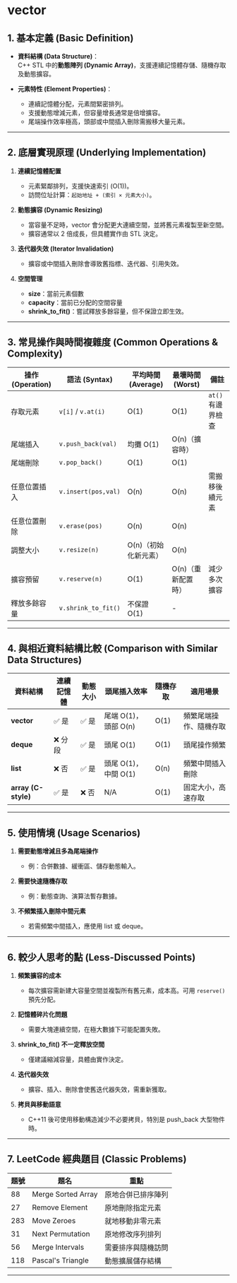 # vector

## 1. 基本定義 (Basic Definition)
- **資料結構 (Data Structure)**：  
  C++ STL 中的**動態陣列 (Dynamic Array)**，支援連續記憶體存儲、隨機存取及動態擴容。  
  
- **元素特性 (Element Properties)**：  
  - 連續記憶體分配，元素間緊密排列。  
  - 支援動態增減元素，但容量增長通常是倍增擴容。  
  - 尾端操作效率極高，頭部或中間插入刪除需搬移大量元素。

---

## 2. 底層實現原理 (Underlying Implementation)
1. **連續記憶體配置**  
   - 元素緊鄰排列，支援快速索引 (O(1))。  
   - 訪問位址計算：`起始地址 + (索引 × 元素大小)`。

2. **動態擴容 (Dynamic Resizing)**  
   - 當容量不足時，vector 會分配更大連續空間，並將舊元素複製至新空間。  
   - 擴容通常以 2 倍成長，但具體實作由 STL 決定。

3. **迭代器失效 (Iterator Invalidation)**  
   - 擴容或中間插入刪除會導致舊指標、迭代器、引用失效。

4. **空間管理**  
   - **size**：當前元素個數  
   - **capacity**：當前已分配的空間容量  
   - **shrink_to_fit()**：嘗試釋放多餘容量，但不保證立即生效。

---

## 3. 常見操作與時間複雜度 (Common Operations & Complexity)

| 操作 (Operation)    | 語法 (Syntax)       | 平均時間 (Average) | 最壞時間 (Worst) | 備註 |
|---------------------|---------------------|--------------------|------------------|------|
| 存取元素            | `v[i]` / `v.at(i)`  | O(1)               | O(1)             | `at()` 有邊界檢查 |
| 尾端插入            | `v.push_back(val)`  | 均攤 O(1)          | O(n)（擴容時）    | |
| 尾端刪除            | `v.pop_back()`      | O(1)               | O(1)             | |
| 任意位置插入        | `v.insert(pos,val)` | O(n)               | O(n)             | 需搬移後續元素 |
| 任意位置刪除        | `v.erase(pos)`      | O(n)               | O(n)             | |
| 調整大小            | `v.resize(n)`       | O(n)（初始化新元素）| O(n)             | |
| 擴容預留            | `v.reserve(n)`      | O(1)               | O(n)（重新配置時）| 減少多次擴容 |
| 釋放多餘容量        | `v.shrink_to_fit()` | 不保證 O(1)        | -                | |

---

## 4. 與相近資料結構比較 (Comparison with Similar Data Structures)

| 資料結構 | 連續記憶體 | 動態大小 | 頭尾插入效率 | 隨機存取 | 適用場景 |
|----------|------------|----------|--------------|----------|----------|
| **vector** | ✅ 是 | ✅ 是 | 尾端 O(1)，頭部 O(n) | O(1) | 頻繁尾端操作、隨機存取 |
| **deque**  | ❌ 分段 | ✅ 是 | 頭尾 O(1) | O(1) | 頭尾操作頻繁 |
| **list**   | ❌ 否 | ✅ 是 | 頭尾 O(1)，中間 O(1) | O(n) | 頻繁中間插入刪除 |
| **array (C-style)** | ✅ 是 | ❌ 否 | N/A | O(1) | 固定大小，高速存取 |

---

## 5. 使用情境 (Usage Scenarios)
1. **需要動態增減且多為尾端操作**  
   - 例：合併數據、緩衝區、儲存動態輸入。   

2. **需要快速隨機存取**  
   - 例：動態查詢、演算法暫存數據。  

3. **不頻繁插入刪除中間元素**  
   - 若需頻繁中間插入，應使用 list 或 deque。

---

## 6. 較少人思考的點 (Less-Discussed Points)
1. **頻繁擴容的成本**  
   - 每次擴容需新建大容量空間並複製所有舊元素，成本高。可用 `reserve()` 預先分配。  

2. **記憶體碎片化問題**  
   - 需要大塊連續空間，在極大數據下可能配置失敗。  

3. **shrink_to_fit() 不一定釋放空間**  
   - 僅建議縮減容量，具體由實作決定。  

4. **迭代器失效**  
   - 擴容、插入、刪除會使舊迭代器失效，需重新獲取。  

5. **拷貝與移動語意**  
   - C++11 後可使用移動構造減少不必要拷貝，特別是 push_back 大型物件時。

---

## 7. LeetCode 經典題目 (Classic Problems)

| 題號 | 題名                       | 重點                 |
|------|----------------------------|----------------------|
| 88   | Merge Sorted Array          | 原地合併已排序陣列   |
| 27   | Remove Element              | 原地刪除指定元素     |
| 283  | Move Zeroes                 | 就地移動非零元素     |
| 31   | Next Permutation            | 原地修改序列排列     |
| 56   | Merge Intervals             | 需要排序與隨機訪問   |
| 118  | Pascal's Triangle           | 動態擴展儲存結構     |

---
